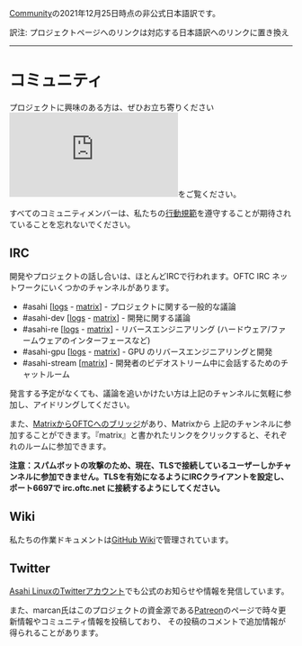 [Community](https://asahilinux.org/community)の2021年12月25日時点の非公式日本語訳です。

訳注: プロジェクトページへのリンクは対応する日本語訳へのリンクに置き換え
 
---
# コミュニティ

プロジェクトに興味のある方は、ぜひお立ち寄りください![プロジェクトへの貢献方法](https://github.com/asfdrwe/asahi-linux-translations/blob/main/contribute.md)をご覧ください。

すべてのコミュニティメンバーは、私たちの[行動規範](https://asahilinux.org/code-of-conduct)を遵守することが期待されていることを忘れないでください。

## IRC
開発やプロジェクトの話し合いは、ほとんどIRCで行われます。OFTC IRC ネットワークにいくつかのチャンネルがあります。

- #asahi \[[logs](https://oftc.irclog.whitequark.org/asahi) - [matrix](https://matrix.to/#/#_oftc_#asahi:matrix.org)\] -
プロジェクトに関する一般的な議論
- #asahi-dev \[[logs](https://oftc.irclog.whitequark.org/asahi-dev) - [matrix](https://matrix.to/#/#_oftc_#asahi-dev:matrix.org)\] -
開発に関する議論
- #asahi-re \[[logs](https://oftc.irclog.whitequark.org/asahi-re) - [matrix](https://matrix.to/#/#_oftc_#asahi-re:matrix.org)\] - 
リバースエンジニアリング (ハードウェア/ファームウェアのインターフェースなど)
- #asahi-gpu \[[logs](https://oftc.irclog.whitequark.org/asahi-gpu) - [matrix](https://matrix.to/#/#_oftc_#asahi-gpu:matrix.org)\] - 
GPU のリバースエンジニアリングと開発
- #asahi-stream \[[matrix](https://matrix.to/#/#_oftc_#asahi-stream:matrix.org)\] - 開発者のビデオストリーム中に会話するためのチャットルーム

発言する予定がなくても、議論を追いかけたい方は上記のチャンネルに気軽に参加し、アイドリングしてください。

また、[MatrixからOFTCへのブリッジ](https://medium.com/@RiotChat/new-irc-integrations-oftc-and-snoonet-b88883a58303)があり、Matrixから
上記のチャンネルに参加することができます。『matrix』と書かれたリンクをクリックすると、それぞれのルームに参加できます。

**注意：スパムボットの攻撃のため、現在、TLSで接続しているユーザーしかチャンネルに参加できません。TLSを有効になるようにIRCクライアントを設定し、
ポート6697で irc.oftc.net に接続するようにしてください。**

## Wiki

私たちの作業ドキュメントは[GitHub Wiki](https://github.com/asfdrwe/asahi-linux-translations/wiki)で管理されています。

## Twitter

[Asahi LinuxのTwitterアカウント](https://twitter.com/AsahiLinux)でも公式のお知らせや情報を発信しています。

また、marcan氏はこのプロジェクトの資金源である[Patreon](https://patreon.com/marcan)のページで時々更新情報やコミュニティ情報を投稿しており、
その投稿のコメントで追加情報が得られることがあります。
